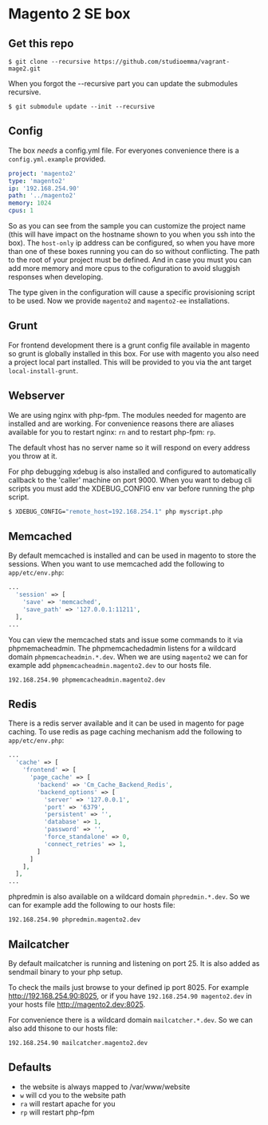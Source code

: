 Magento 2 SE box
================

Get this repo
-------------

~~~
$ git clone --recursive https://github.com/studioemma/vagrant-mage2.git
~~~

When you forgot the --recursive part you can update the submodules recursive.

~~~
$ git submodule update --init --recursive
~~~

Config
------

The box *needs* a config.yml file. For everyones convenience there is a
`config.yml.example` provided.

~~~ yaml
project: 'magento2'
type: 'magento2'
ip: '192.168.254.90'
path: '../magento2'
memory: 1024
cpus: 1
~~~

So as you can see from the sample you can customize the project name (this will
have impact on the hostname shown to you when you ssh into the box). The
`host-only` ip address can be configured, so when you have more than one of
these boxes running you can do so without conflicting. The path to the root of
your project must be defined. And in case you must you can add more memory and
more cpus to the cofiguration to avoid sluggish responses when developing.

The type given in the configuration will cause a specific provisioning script
to be used.  Now we provide `magento2` and `magento2-ee` installations.

Grunt
-----

For frontend development there is a grunt config file available in magento so
grunt is globally installed in this box. For use with magento you also need a
project local part installed. This will be provided to you via the ant target
`local-install-grunt`.

Webserver
---------

We are using nginx with php-fpm. The modules needed for magento are installed
and are working. For convenience reasons there are aliases available for you to
restart nginx: `rn` and to restart php-fpm: `rp`.

The default vhost has no server name so it will respond on every address you
throw at it.

For php debugging xdebug is also installed and configured to automatically
callback to the 'caller' machine on port 9000. When you want to debug cli
scripts you must add the XDEBUG_CONFIG env var before running the php script.

~~~ sh
$ XDEBUG_CONFIG="remote_host=192.168.254.1" php myscript.php
~~~

Memcached
---------

By default memcached is installed and can be used in magento to store the
sessions.  When you want to use memcached add the following to
`app/etc/env.php`:

~~~ php
...
  'session' => [
    'save' => 'memcached',
    'save_path' => '127.0.0.1:11211',
  ],
...
~~~

You can view the memcached stats and issue some commands to it via
phpmemacheadmin. The phpmemcachedadmin listens for a wildcard domain
`phpmemcacheadmin.*.dev`. When we are using `magento2` we can for example add
`phpmemcacheadmin.magento2.dev` to our hosts file.

~~~
192.168.254.90 phpmemcacheadmin.magento2.dev
~~~

Redis
-----

There is a redis server available and it can be used in magento for page
caching.  To use redis as page caching mechanism add the following to
`app/etc/env.php`:

~~~ php
...
  'cache' => [
    'frontend' => [
      'page_cache' => [
        'backend' => 'Cm_Cache_Backend_Redis',
        'backend_options' => [
          'server' => '127.0.0.1',
          'port' => '6379',
          'persistent' => '',
          'database' => 1,
          'password' => '',
          'force_standalone' => 0,
          'connect_retries' => 1,
        ]
      ]
    ],
  ],
...
~~~

phpredmin is also available on a wildcard domain `phpredmin.*.dev`. So we can
for example add the following to our hosts file:

~~~
192.168.254.90 phpredmin.magento2.dev
~~~

Mailcatcher
-----------

By default mailcatcher is running and listening on port 25. It is also added as
sendmail binary to your php setup.

To check the mails just browse to your defined ip port 8025. For example
http://192.168.254.90:8025, or if you have `192.168.254.90 magento2.dev` in
your hosts file http://magento2.dev:8025.

For convenience there is a wildcard domain `mailcatcher.*.dev`. So we can also
add thisone to our hosts file:

~~~
192.168.254.90 mailcatcher.magento2.dev
~~~

Defaults
--------

- the website is always mapped to /var/www/website
- `w` will cd you to the website path
- `ra` will restart apache for you
- `rp` will restart php-fpm
